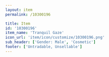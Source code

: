 ```yaml
---
layout: item
permalink: /10300196

title: Item
id: '10300196'
item_name: 'Tranquil Gaze'
icon_url: 'item/icon/customize/10300196.png'
sub_header: ['Gender: Male', 'Cosmetic']
footer: ['Untradable, Unsellable']
---
```

